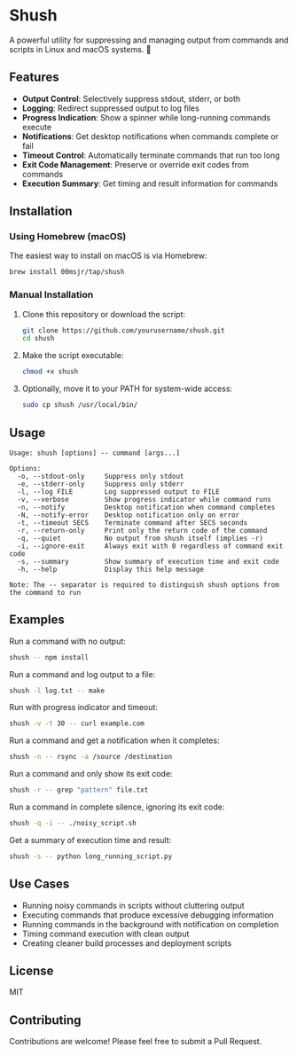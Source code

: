 # Shush

A powerful utility for suppressing and managing output from commands and scripts in Linux and macOS systems. 🥷

## Features

- **Output Control**: Selectively suppress stdout, stderr, or both
- **Logging**: Redirect suppressed output to log files
- **Progress Indication**: Show a spinner while long-running commands execute
- **Notifications**: Get desktop notifications when commands complete or fail
- **Timeout Control**: Automatically terminate commands that run too long
- **Exit Code Management**: Preserve or override exit codes from commands
- **Execution Summary**: Get timing and result information for commands

## Installation

### Using Homebrew (macOS)

The easiest way to install on macOS is via Homebrew:

```bash
brew install 00msjr/tap/shush
```

### Manual Installation

1. Clone this repository or download the script:

   ```bash
   git clone https://github.com/yourusername/shush.git
   cd shush
   ```

2. Make the script executable:

   ```bash
   chmod +x shush
   ```

3. Optionally, move it to your PATH for system-wide access:

   ```bash
   sudo cp shush /usr/local/bin/
   ```

## Usage

```
Usage: shush [options] -- command [args...]

Options:
  -o, --stdout-only     Suppress only stdout
  -e, --stderr-only     Suppress only stderr
  -l, --log FILE        Log suppressed output to FILE
  -v, --verbose         Show progress indicator while command runs
  -n, --notify          Desktop notification when command completes
  -N, --notify-error    Desktop notification only on error
  -t, --timeout SECS    Terminate command after SECS seconds
  -r, --return-only     Print only the return code of the command
  -q, --quiet           No output from shush itself (implies -r)
  -i, --ignore-exit     Always exit with 0 regardless of command exit code
  -s, --summary         Show summary of execution time and exit code
  -h, --help            Display this help message

Note: The -- separator is required to distinguish shush options from the command to run
```

## Examples

Run a command with no output:

```bash
shush -- npm install
```

Run a command and log output to a file:

```bash
shush -l log.txt -- make
```

Run with progress indicator and timeout:

```bash
shush -v -t 30 -- curl example.com
```

Run a command and get a notification when it completes:

```bash
shush -n -- rsync -a /source /destination
```

Run a command and only show its exit code:

```bash
shush -r -- grep "pattern" file.txt
```

Run a command in complete silence, ignoring its exit code:

```bash
shush -q -i -- ./noisy_script.sh
```

Get a summary of execution time and result:

```bash
shush -s -- python long_running_script.py
```

## Use Cases

- Running noisy commands in scripts without cluttering output
- Executing commands that produce excessive debugging information
- Running commands in the background with notification on completion
- Timing command execution with clean output
- Creating cleaner build processes and deployment scripts

## License

MIT

## Contributing

Contributions are welcome! Please feel free to submit a Pull Request.
